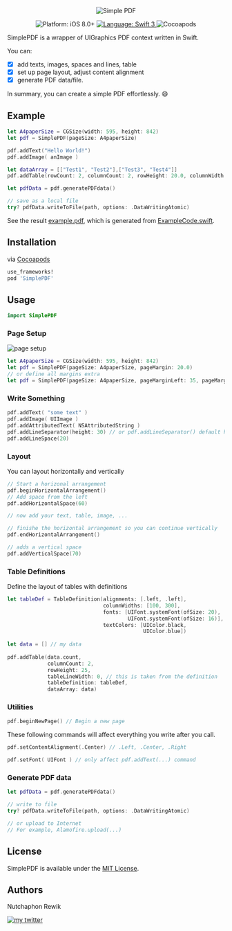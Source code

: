 <p align="center">
    <img src="./Assets/simple_pdf_logo.png" alt="Simple PDF" />
</p>

<p align="center">
   <img src="https://img.shields.io/badge/platform-iOS%208.0%2B-blue.svg?style=flat-square" alt="Platform: iOS 8.0+" />
    <a href="https://developer.apple.com/swift">
        <img src="https://img.shields.io/badge/language-swift3-f48041.svg?style=flat-square" alt="Language: Swift 3" />
    </a>
    <img src="https://img.shields.io/cocoapods/v/SimplePDF.svg?style=flat-square" alt="Cocoapods" />
</p>


SimplePDF is a wrapper of UIGraphics PDF context written in Swift.

You can:
- [x] add texts, images, spaces and lines, table
- [x] set up page layout, adjust content alignment
- [x] generate PDF data/file.

In summary, you can create a simple PDF effortlessly. :smile:

## Example

```swift
let A4paperSize = CGSize(width: 595, height: 842)
let pdf = SimplePDF(pageSize: A4paperSize)

pdf.addText("Hello World!")
pdf.addImage( anImage )

let dataArray = [["Test1", "Test2"],["Test3", "Test4"]]
pdf.addTable(rowCount: 2, columnCount: 2, rowHeight: 20.0, columnWidth: 30.0, tableLineWidth: 1.0, font: UIFont.systemFontOfSize(5.0), dataArray: dataArray)

let pdfData = pdf.generatePDFdata()

// save as a local file
try? pdfData.writeToFile(path, options: .DataWritingAtomic)
```

See the result [example.pdf](Assets/example.pdf), which is generated from [ExampleCode.swift](ExampleCode.swift).

## Installation

via [Cocoapods](https://cocoapods.org)

```ruby
use_frameworks!
pod 'SimplePDF'
```

## Usage

```swift
import SimplePDF
```

### Page Setup

![page setup](Assets/page_setup.png)

```swift
let A4paperSize = CGSize(width: 595, height: 842)
let pdf = SimplePDF(pageSize: A4paperSize, pageMargin: 20.0)
// or define all margins extra
let pdf = SimplePDF(pageSize: A4paperSize, pageMarginLeft: 35, pageMarginTop: 50, pageMarginBottom: 40, pageMarginRight: 35)
```

### Write Something

```swift
pdf.addText( "some text" )
pdf.addImage( UIImage )
pdf.addAttributedText( NSAttributedString )
pdf.addLineSeparator(height: 30) // or pdf.addLineSeparator() default height is 1.0
pdf.addLineSpace(20)
```

### Layout
You can layout horizontally and vertically
```swift
// Start a horizonal arrangement
pdf.beginHorizontalArrangement()
// Add space from the left
pdf.addHorizontalSpace(60)            

// now add your text, table, image, ...

// finishe the horizontal arrangement so you can continue vertically
pdf.endHorizontalArrangement()

// adds a vertical space
pdf.addVerticalSpace(70)
```

### Table Definitions
Define the layout of tables with definitions
```swift
let tableDef = TableDefinition(alignments: [.left, .left],
                               columnWidths: [100, 300],
                               fonts: [UIFont.systemFont(ofSize: 20),
                                       UIFont.systemFont(ofSize: 16)],
                               textColors: [UIColor.black,
                                            UIColor.blue])
         
let data = [] // my data
         
pdf.addTable(data.count, 
             columnCount: 2, 
             rowHeight: 25, 
             tableLineWidth: 0, // this is taken from the definition
             tableDefinition: tableDef, 
             dataArray: data)
```

### Utilities

```swift
pdf.beginNewPage() // Begin a new page
```

These following commands will affect everything you write after you call.

```swift
pdf.setContentAlignment(.Center) // .Left, .Center, .Right

pdf.setFont( UIFont ) // only affect pdf.addText(...) command
```

### Generate PDF data

```swift
let pdfData = pdf.generatePDFdata()

// write to file
try? pdfData.writeToFile(path, options: .DataWritingAtomic)

// or upload to Internet
// For example, Alamofire.upload(...)
```

## License
SimplePDF is available under the [MIT License](LICENSE).

## Authors
Nutchaphon Rewik

[![my twitter][1.1]][1]

[1.1]: https://img.shields.io/badge/Twitter-@nRewik-blue.svg?style=flat-square
[1]: https://www.twitter.com/nRewik
